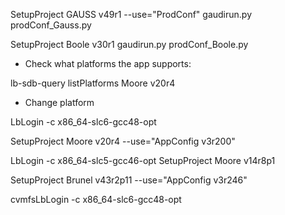 SetupProject GAUSS v49r1 --use="ProdConf"
gaudirun.py prodConf_Gauss.py

SetupProject Boole v30r1
gaudirun.py prodConf_Boole.py

* Check what platforms the app supports:

lb-sdb-query listPlatforms Moore v20r4

* Change platform

LbLogin -c x86_64-slc6-gcc48-opt

SetupProject Moore v20r4 --use="AppConfig v3r200"

LbLogin -c x86_64-slc5-gcc46-opt
SetupProject Moore v14r8p1


SetupProject Brunel v43r2p11 --use="AppConfig v3r246"


cvmfsLbLogin -c x86_64-slc6-gcc48-opt
